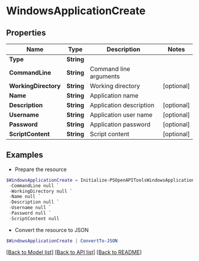 # WindowsApplicationCreate
## Properties

Name | Type | Description | Notes
------------ | ------------- | ------------- | -------------
**Type** | **String** |  | 
**CommandLine** | **String** | Command line arguments | 
**WorkingDirectory** | **String** | Working directory | [optional] 
**Name** | **String** | Application name | 
**Description** | **String** | Application description | [optional] 
**Username** | **String** | Application user name | [optional] 
**Password** | **String** | Application password | [optional] 
**ScriptContent** | **String** | Script content | [optional] 

## Examples

- Prepare the resource
```powershell
$WindowsApplicationCreate = Initialize-PSOpenAPIToolsWindowsApplicationCreate  -Type null `
 -CommandLine null `
 -WorkingDirectory null `
 -Name null `
 -Description null `
 -Username null `
 -Password null `
 -ScriptContent null
```

- Convert the resource to JSON
```powershell
$WindowsApplicationCreate | ConvertTo-JSON
```

[[Back to Model list]](../README.md#documentation-for-models) [[Back to API list]](../README.md#documentation-for-api-endpoints) [[Back to README]](../README.md)

